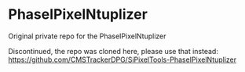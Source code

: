 # PhaseIPixelNtuplizer
Original private repo for the PhaseIPixelNtuplizer

Discontinued, the repo was cloned here, please use that instead:
https://github.com/CMSTrackerDPG/SiPixelTools-PhaseIPixelNtuplizer
